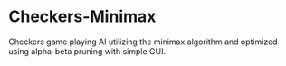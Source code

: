 # Checkers-Minimax
Checkers game playing AI utilizing the minimax algorithm and optimized using alpha-beta pruning with simple GUI.
